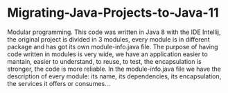 # Migrating-Java-Projects-to-Java-11
Modular programming.
This code was written in Java 8 with the IDE Intellij, the original project is divided in 3 modules, every module is in different package and has got its own module-info.java file.
The purpose of having code written in modules is very wide, we have an application easier to mantain, easier to understand, to reuse, to test, the encapsulation is stronger, 
the code is more reliable. In the module-info.java file we have the description of every module: its name, its dependencies, its encapsulation, the services it offers or consumes...
